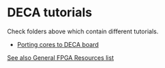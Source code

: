 # DECA tutorials

Check folders above which contain different tutorials.

* [Porting cores to DECA board](Porting-Cores/README.md)

  

[See also General FPGA Resources list](https://github.com/SoCFPGA-learning/General/blob/main/resources.md)



